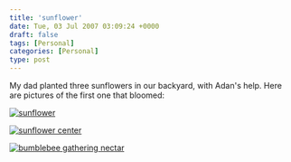 ```yaml
---
title: 'sunflower'
date: Tue, 03 Jul 2007 03:09:24 +0000
draft: false
tags: [Personal]
categories: [Personal]
type: post
---
```


My dad planted three sunflowers in our backyard, with Adan's help. Here are pictures of the first one that bloomed:

[![sunflower](http://familiarodriguez.smugmug.com/photos/168957154-S.jpg)](http://familiarodriguez.smugmug.com/photos/168957154-L.jpg)

[![sunflower center](http://familiarodriguez.smugmug.com/photos/168958825-S.jpg)](http://familiarodriguez.smugmug.com/photos/168958825-L.jpg)

[![bumblebee gathering nectar](http://familiarodriguez.smugmug.com/photos/168959577-S.jpg)](http://familiarodriguez.smugmug.com/photos/168959577-L.jpg)